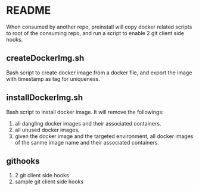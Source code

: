 # README
When consumed by another repo, preinstall will copy docker related scripts to root of the consuming repo, and run a script to enable 2 git client side hooks.


## createDockerImg.sh
Bash script to create docker image from a docker file, and export the image with timestamp as tag for uniqueness.

## installDockerImg.sh
Bash script to install docker image. It will remove the followings:
1) all dangling docker images and their associated containers.
2) all unused docker images.
3) given the docker image and the targeted environment, all docker images of the sanme image name and their associated containers.

## githooks
1) 2 git client side hooks
2) sample git client side hooks
